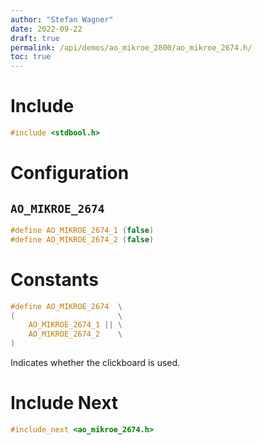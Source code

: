 ```yaml
---
author: "Stefan Wagner"
date: 2022-09-22
draft: true
permalink: /api/demos/ao_mikroe_2800/ao_mikroe_2674.h/
toc: true
---
```


# Include

```c
#include <stdbool.h>
```

# Configuration

## `AO_MIKROE_2674`

```c
#define AO_MIKROE_2674_1 (false)
#define AO_MIKROE_2674_2 (false)
```

# Constants

```c
#define AO_MIKROE_2674  \
(                       \
    AO_MIKROE_2674_1 || \
    AO_MIKROE_2674_2    \
)
```

Indicates whether the clickboard is used.

# Include Next

```c
#include_next <ao_mikroe_2674.h>
```
